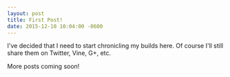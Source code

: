 ```yaml
---
layout: post
title: First Post!
date: 2015-12-10 10:04:00 -0600
---
```


I've decided that I need to start chronicling my builds here.  Of course I'll still share them on Twitter, Vine, G+, etc.

More posts coming soon!
